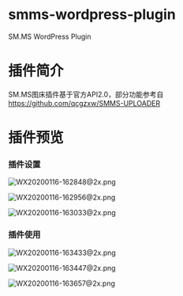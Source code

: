 # smms-wordpress-plugin
SM.MS WordPress Plugin

# 插件简介

SM.MS图床插件基于官方API2.0，部分功能参考自 https://github.com/qcgzxw/SMMS-UPLOADER

# 插件预览

### 插件设置

![WX20200116-162848@2x.png](https://i.loli.net/2020/01/16/EAQ7sNg9Tq5eRbf.png)

![WX20200116-162956@2x.png](https://i.loli.net/2020/01/16/9PYq3uDoFtcOSAi.png)

![WX20200116-163033@2x.png](https://i.loli.net/2020/01/16/qMjwQWkJtFBvix2.png)

### 插件使用

![WX20200116-163433@2x.png](https://i.loli.net/2020/01/16/Rf8THpiadBC5VYJ.png)

![WX20200116-163447@2x.png](https://i.loli.net/2020/01/16/mWray5lS8VjkIUM.png)

![WX20200116-163657@2x.png](https://i.loli.net/2020/01/16/k8SeBqTurM19Xy4.png)